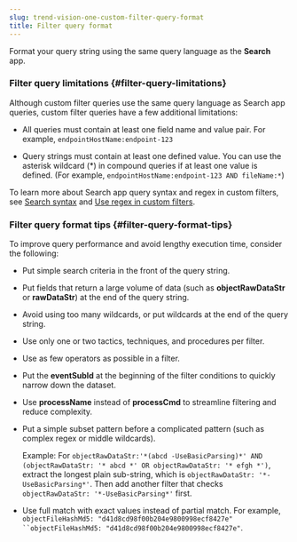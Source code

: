 ```yaml
---
slug: trend-vision-one-custom-filter-query-format
title: Filter query format
---
```


Format your query string using the same query language as the **Search** app.

### Filter query limitations {#filter-query-limitations}

Although custom filter queries use the same query language as Search app queries, custom filter queries have a few additional limitations:

- All queries must contain at least one field name and value pair. For example, `endpointHostName:endpoint-123`

- Query strings must contain at least one defined value. You can use the asterisk wildcard (\*) in compound queries if at least one value is defined. (For example, `endpointHostName:endpoint-123 AND fileName:*`)

To learn more about Search app query syntax and regex in custom filters, see [Search syntax](search-syntax.md) and [Use regex in custom filters](using-regex-custom-filters.md).

### Filter query format tips {#filter-query-format-tips}

To improve query performance and avoid lengthy execution time, consider the following:

- Put simple search criteria in the front of the query string.

- Put fields that return a large volume of data (such as **objectRawDataStr** or **rawDataStr**) at the end of the query string.

- Avoid using too many wildcards, or put wildcards at the end of the query string.

- Use only one or two tactics, techniques, and procedures per filter.

- Use as few operators as possible in a filter.

- Put the **eventSubId** at the beginning of the filter conditions to quickly narrow down the dataset.

- Use **processName** instead of **processCmd** to streamline filtering and reduce complexity.

- Put a simple subset pattern before a complicated pattern (such as complex regex or middle wildcards).

  Example: For `objectRawDataStr:'*(abcd -UseBasicParsing)*' AND (objectRawDataStr: '* abcd *' OR objectRawDataStr: '* efgh *')`, extract the longest plain sub-string, which is `objectRawDataStr: '*-UseBasicParsing*'`. Then add another filter that checks `objectRawDataStr: '*-UseBasicParsing*'` first.

- Use full match with exact values instead of partial match. For example, `objectFileHashMd5: "d41d8cd98f00b204e9800998ecf8427e" ``objectFileHashMd5: "d41d8cd98f00b204e9800998ecf8427e"`.
